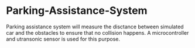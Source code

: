 # Parking-Assistance-System
Parking assistance system will measure the disctance between simulated car and the obstacles to ensure that no collision happens. A microcontroller and utransonic sensor is used for this purpose.
